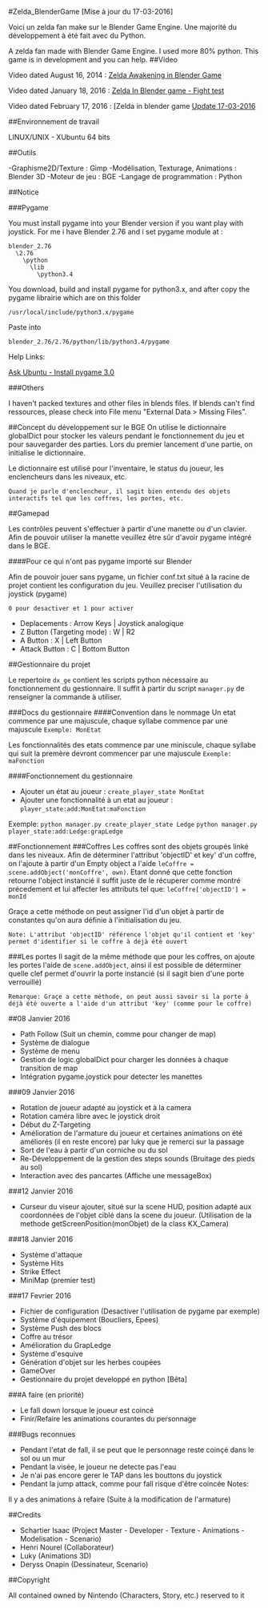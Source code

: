 #Zelda_BlenderGame [Mise à jour du 17-03-2016]

Voici un zelda fan make sur le Blender Game Engine. Une majorité du développement à été fait avec du Python.

A zelda fan made with Blender Game Engine. I used more 80% python. This game is in development and you can help.
##Video

Video dated August 16, 2014 : [Zelda Awakening in Blender Game](https://www.youtube.com/watch?v=BOBg3g-WLesZelda)

Video dated January 18, 2016 : [Zelda In Blender game - Fight test](https://www.youtube.com/watch?v=ndbULJvf4Bo)

Video dated February 17, 2016 : [Zelda in blender game [Update 17-03-2016](https://www.youtube.com/watch?v=ndbULJvf4Bo)

##Environnement de travail

LINUX/UNIX - XUbuntu 64 bits

##Outils

-Graphisme2D/Texture : Gimp
-Modélisation, Texturage, Animations : Blender 3D
-Moteur de jeu : BGE
-Langage de programmation : Python

##Notice

###Pygame

You must install pygame into your Blender version if you want play with joystick. For me i have Blender 2.76 and i set pygame module at :
```
blender_2.76
  \2.76
    \python
      \lib
        \python3.4
```

You download, build and install pygame for python3.x, and after copy the pygame librairie which are on this folder
```
/usr/local/include/python3.x/pygame
```

Paste into
```
blender_2.76/2.76/python/lib/python3.4/pygame
```

Help Links:

[Ask Ubuntu - Install pygame 3.0](http://askubuntu.com/questions/401342/how-to-download-pygame-in-python3-3)

###Others

I haven't packed textures and other files in blends files. If blends can't find ressources, please check into File menu "External Data > Missing Files".

##Concept du développement sur le BGE
On utilise le dictionnaire globalDict pour stocker les valeurs pendant le fonctionnement du jeu et pour sauvegarder des parties. Lors du premier lancement d'une partie, on initialise le dictionnaire.

Le dictionnaire est utilisé pour l'inventaire, le status du joueur, les enclencheurs dans les niveaux, etc.

`Quand je parle d'enclencheur, il sagit bien entendu des objets interactifs tel que les coffres, les portes, etc.`

##Gamepad

Les contrôles peuvent s'effectuer à partir d'une manette ou d'un clavier. Afin de pouvoir utiliser la manette veuillez être sûr d'avoir pygame intégré dans le BGE.

####Pour ce qui n'ont pas pygame importé sur Blender

Afin de pouvoir jouer sans pygame, un fichier conf.txt situé à la racine de projet contient les configuration du jeu.
Veuillez preciser l'utilisation du joystick (pygame)

`0 pour desactiver et 1 pour activer`

- Deplacements : Arrow Keys | Joystick analogique
- Z Button (Targeting mode) : W | R2
- A Button : X | Left Button
- Attack Button : C | Bottom Button

##Gestionnaire du projet

Le repertoire `dx_ge` contient les scripts python nécessaire au fonctionnement du gestionnaire.
Il suffit à partir du script `manager.py` de renseigner la commande à utiliser.

###Docs du gestionnaire
####Convention dans le nommage
Un etat commence par une majuscule, chaque syllabe commence par une majuscule
`Exemple: MonEtat`

Les fonctionnalités des etats commence par une miniscule, chaque syllabe qui suit la premère devront commencer par une majuscule
`Exemple: maFonction`

####Fonctionnement du gestionnaire
- Ajouter un état au joueur : `create_player_state MonEtat`
- Ajouter une fonctionnalité à un etat au joueur : `player_state:add:MonEtat:maFonction`

Exemple:
`python manager.py create_player_state Ledge`
`python manager.py player_state:add:Ledge:grapLedge`

##Fonctionnement
###Coffres
Les coffres sont des objets groupés linké dans les niveaux. Afin de déterminer l'attribut 'objectID' et key' d'un coffre, on l'ajoute à partir d'un Empty object a l'aide `leCoffre = scene.addObject('monCoffre', own)`. Etant donné que cette fonction retourne l'object instancié il suffit juste de le récuperer comme montré précedement et lui affecter les attributs tel que:
`leCoffre['objectID'] = monId`

Graçe a cette méthode on peut assigner l'id d'un objet à partir de constantes qu'on aura définie à l'initialisation du jeu.

`Note: L'attribut 'objectID' référence l'objet qu'il contient et 'key' permet d'identifier si le coffre à déjà été ouvert`

###Les portes
Il sagit de la même méthode que pour les coffres, on ajoute les portes l'aide de `scene.addObject`, ainsi il est possible de déterminer quelle clef permet d'ouvrir la porte instancié (si il sagit bien d'une porte verrouillé)

`Remarque: Graçe a cette méthode, on peut aussi savoir si la porte à déjà été ouverte a l'aide d'un attribut 'key' (comme pour le coffre)`

##08 Janvier 2016

- Path Follow (Suit un chemin, comme pour changer de map)
- Système de dialogue
- Système de menu
- Gestion de logic.globalDict pour charger les données à chaque transition de map
- Intégration pygame.joystick pour detecter les manettes

###09 Janvier 2016

- Rotation de joueur adapté au joystick et à la camera
- Rotation caméra libre avec le joystick droit
- Début du Z-Targeting
- Amélioration de l'armature du joueur et certaines animations on été améliorés (il en reste encore) par luky que je remerci sur la passage
- Sort de l'eau à partir d'un corniche ou du sol
- Re-Développement de la gestion des steps sounds (Bruitage des pieds au sol)
- Interaction avec des pancartes (Affiche une messageBox)

###12 Janvier 2016

- Curseur du viseur ajouter, situé sur la scene HUD, position adapté aux coordonnées de l'objet ciblé dans la scene du joueur. (Utilisation de la methode getScreenPosition(monObjet) de la class KX_Camera)

###18 Janvier 2016

- Système d'attaque
- Système Hits
- Strike Effect
- MiniMap (premier test)

###17 Fevrier 2016

- Fichier de configuration (Desactiver l'utilisation de pygame par exemple)
- Système d'équipement (Boucliers, Epees)
- Système Push des blocs
- Coffre au trésor
- Amélioration du GrapLedge
- Système d'esquive
- Génération d'objet sur les herbes coupées
- GameOver
- Gestionnaire du projet developpé en python [Bêta]

###A faire (en priorité)
- Le fall down lorsque le joueur est coincé
- Finir/Refaire les animations courantes du personnage

###Bugs reconnues

- Pendant l'etat de fall, il se peut que le personnage reste coinçé dans le sol ou un mur
- Pendant la visée, le joueur ne detecte pas l'eau
- Je n'ai pas encore gerer le TAP dans les bouttons du joystick
- Pendant la jump attack, comme pour fall risque d'être coincée
Notes:

Il y a des animations à refaire (Suite à la modification de l'armature)

##Credits

- Schartier Isaac (Project Master - Developer - Texture - Animations - Modelisation - Scenario)
- Henri Nourel (Collaborateur)
- Luky (Animations 3D)
- Deryss Onapin (Dessinateur, Scenario)

##Copyright

All contained owned by Nintendo (Characters, Story, etc.) reserved to it
